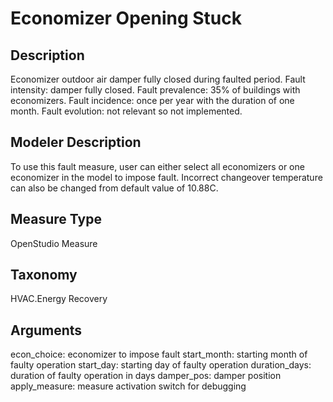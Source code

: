 # Economizer Opening Stuck

## Description

Economizer outdoor air damper fully closed during faulted period. Fault intensity: damper fully closed. Fault prevalence: 35% of buildings with economizers. Fault incidence: once per year with the duration of one month. Fault evolution: not relevant so not implemented.
  
## Modeler Description

To use this fault measure, user can either select all economizers or one economizer in the model to impose fault. Incorrect changeover temperature can also be changed from default value of 10.88C.
  
## Measure Type

OpenStudio Measure 
	
## Taxonomy

HVAC.Energy Recovery

## Arguments 
  
econ_choice: economizer to impose fault
start_month: starting month of faulty operation
start_day: starting day of faulty operation
duration_days: duration of faulty operation in days
damper_pos: damper position
apply_measure: measure activation switch for debugging
 

